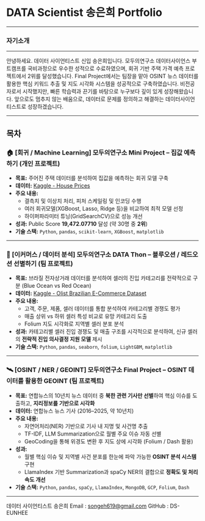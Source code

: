 # DATA Scientist 송은희 Portfolio

---

### 자기소개

---

안녕하세요. 데이터 사이언티스트 신입 송은희입니다.
모두의연구소 데이터사이언스 부트캠프를 국비과정으로 우수한 성적으로 수료하였으며, 회귀 기반 주택 가격 예측 프로젝트에서 2위를 달성했습니다.
Final Project에서는 팀장을 맡아 OSINT 뉴스 데이터를 활용한 핵심 키워드 추출 및 지도 시각화 시스템을 성공적으로 구축하였습니다.
비전공자로서 시작했지만, 빠른 학습력과 끈기를 바탕으로 누구보다 깊이 있게 성장해왔습니다.
앞으로도 멈추지 않는 배움으로, 데이터로 문제를 정의하고 해결하는 데이터사이언티스트로 성장하겠습니다.

---

## 목차
### 🏠 [회귀 / Machine Learning] 모두의연구소 Mini Project – 집값 예측하기 (개인 프로젝트)

- **목표:** 주어진 주택 데이터를 분석하여 집값을 예측하는 회귀 모델 구축  
- **데이터:** [Kaggle - House Prices](https://www.kaggle.com/competitions/modu-ds-4-house-prices)  
- **주요 내용:**  
  - 결측치 및 이상치 처리, 피처 스케일링 및 인코딩 수행  
  - 여러 회귀모델(XGBoost, Lasso, Ridge 등)을 비교하여 최적 모델 선정  
  - 하이퍼파라미터 튜닝(GridSearchCV)으로 성능 개선  
- **성과:** Public Score **19,472.07710** 달성 (약 30명 중 **2위**)  
- **기술 스택:** `Python`, `pandas`, `scikit-learn`, `XGBoost`, `matplotlib`

---

### 🛒 [이커머스 / 데이터 분석] 모두의연구소 DATA Thon – 블루오션 / 레드오션 선별하기 (팀 프로젝트)

- **목표:** 브라질 전자상거래 데이터를 분석하여 셀러의 진입 카테고리를 전략적으로 구분 (Blue Ocean vs Red Ocean)  
- **데이터:** [Kaggle - Olist Brazilian E-Commerce Dataset](https://www.kaggle.com/datasets/olistbr/brazilian-ecommerce/data)  
- **주요 내용:**  
  - 고객, 주문, 제품, 셀러 데이터를 통합 분석하여 카테고리별 경쟁도 평가  
  - 매출 상위 vs 하위 셀러 특성 비교로 유망 카테고리 도출  
  - Folium 지도 시각화로 지역별 셀러 분포 분석  
- **성과:** 카테고리별 셀러 진입 경쟁도 및 매출 구조를 시각적으로 분석하여, 신규 셀러의 **전략적 진입 의사결정 지원 모델** 제시  
- **기술 스택:** `Python`, `pandas`, `seaborn`, `folium`, `LightGBM`, `matplotlib`

---

### 🛰 [OSINT / NER / GEOINT] 모두의연구소 Final Project – OSINT 데이터를 활용한 GEOINT (팀 프로젝트)

- **목표:** 연합뉴스의 10년치 뉴스 데이터 중 **북한 관련 기사만 선별**하여 핵심 이슈를 도출하고, **지리정보를 기반으로 시각화**  
- **데이터:** 연합뉴스 뉴스 기사 (2016–2025, 약 10년치)  
- **주요 내용:**  
  - 자연어처리(NER) 기반으로 기사 내 지명 및 사건명 추출  
  - TF-IDF, LLM Summarization으로 월별 주요 이슈 자동 선별  
  - GeoCoding을 통해 위경도 변환 후 지도 상에 시각화 (Folium / Dash 활용)  
- **성과:**  
  - 월별 핵심 이슈 및 지역별 사건 분포를 한눈에 파악 가능한 **OSINT 분석 시스템** 구현  
  - LlamaIndex 기반 Summarization과 spaCy NER의 결합으로 **정확도 및 처리 속도 개선**  
- **기술 스택:** `Python`, `pandas`, `spaCy`, `LlamaIndex`, `MongoDB`, `GCP`, `Folium`, `Dash`

---
  
데이터 사이언티스트 송은희
Email : songeh619@gmail.com
GitHub : DS-EUNHEE
